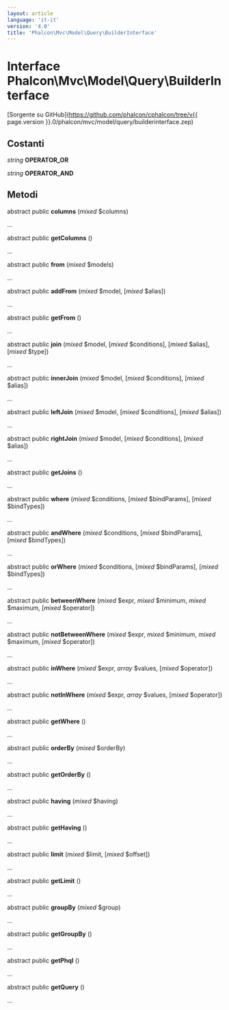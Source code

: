 ```yaml
---
layout: article
language: 'it-it'
version: '4.0'
title: 'Phalcon\Mvc\Model\Query\BuilderInterface'
---
```

# Interface **Phalcon\Mvc\Model\Query\BuilderInterface**

[Sorgente su GitHub](https://github.com/phalcon/cphalcon/tree/v{{ page.version }}.0/phalcon/mvc/model/query/builderinterface.zep)

## Costanti

*string* **OPERATOR_OR**

*string* **OPERATOR_AND**

## Metodi

abstract public **columns** (*mixed* $columns)

...

abstract public **getColumns** ()

...

abstract public **from** (*mixed* $models)

...

abstract public **addFrom** (*mixed* $model, [*mixed* $alias])

...

abstract public **getFrom** ()

...

abstract public **join** (*mixed* $model, [*mixed* $conditions], [*mixed* $alias], [*mixed* $type])

...

abstract public **innerJoin** (*mixed* $model, [*mixed* $conditions], [*mixed* $alias])

...

abstract public **leftJoin** (*mixed* $model, [*mixed* $conditions], [*mixed* $alias])

...

abstract public **rightJoin** (*mixed* $model, [*mixed* $conditions], [*mixed* $alias])

...

abstract public **getJoins** ()

...

abstract public **where** (*mixed* $conditions, [*mixed* $bindParams], [*mixed* $bindTypes])

...

abstract public **andWhere** (*mixed* $conditions, [*mixed* $bindParams], [*mixed* $bindTypes])

...

abstract public **orWhere** (*mixed* $conditions, [*mixed* $bindParams], [*mixed* $bindTypes])

...

abstract public **betweenWhere** (*mixed* $expr, *mixed* $minimum, *mixed* $maximum, [*mixed* $operator])

...

abstract public **notBetweenWhere** (*mixed* $expr, *mixed* $minimum, *mixed* $maximum, [*mixed* $operator])

...

abstract public **inWhere** (*mixed* $expr, *array* $values, [*mixed* $operator])

...

abstract public **notInWhere** (*mixed* $expr, *array* $values, [*mixed* $operator])

...

abstract public **getWhere** ()

...

abstract public **orderBy** (*mixed* $orderBy)

...

abstract public **getOrderBy** ()

...

abstract public **having** (*mixed* $having)

...

abstract public **getHaving** ()

...

abstract public **limit** (*mixed* $limit, [*mixed* $offset])

...

abstract public **getLimit** ()

...

abstract public **groupBy** (*mixed* $group)

...

abstract public **getGroupBy** ()

...

abstract public **getPhql** ()

...

abstract public **getQuery** ()

...